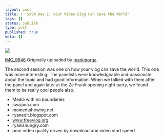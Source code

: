```yaml
---
layout: post
title: ! 'SXSW Day 1: Your Video Blog Can Save the World'
tags: []
status: publish
type: post
published: true
meta: {}
---
```


[![](http://farm1.static.flickr.com/177/426442492_96d0ef8b2f_m.jpg)](http://www.flickr.com/photos/markmorga/426442492/)

[IMG_9946](http://www.flickr.com/photos/markmorga/426442492/) Originally uploaded by [markmorga](http://www.flickr.com/people/markmorga/).

The second session was one on how your vlog can save the world.  This one was more interesting.  The panelists were knowledgeable and passionate about the topic and had good information.  When we talked with them after the panel and again later at the Ze Frank opening night party, we found them to be really cool people also.

* Media with no boundaries
* swajana.com
* momentshowing.net
* ryanedit.blogspot.com
* www.freevlog.org
* ryanishungry.com
* poor video quality driven by download and video start speed
